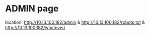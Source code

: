 # ADMIN page

location: http://10.13.100.182/admin & http://10.13.100.182/robots.txt & http://10.13.100.182/whatever/